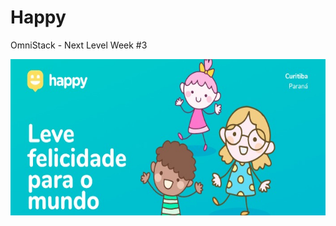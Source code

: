 # Happy

OmniStack - Next Level Week #3

<img width="600" height="250" src="https://github.com/Renataandrade/happy/blob/main/assets/happy-readme.jpeg?raw=true">


